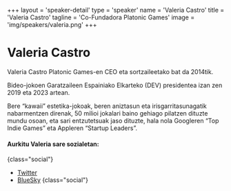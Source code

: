 +++
layout = 'speaker-detail'
type = 'speaker'
name = 'Valeria Castro'
title = 'Valeria Castro'
tagline = 'Co-Fundadora Platonic Games'
image = 'img/speakers/valeria.png'
+++

# Valeria Castro
Valeria Castro Platonic Games-en CEO eta sortzaileetako bat da 2014tik.  

Bideo-jokoen Garatzaileen Espainiako Elkarteko (DEV) presidentea izan zen 2019 eta 2023 artean.  

Bere “kawaii” estetika-jokoak, beren aniztasun eta irisgarritasunagatik nabarmentzen direnak, 50 milioi jokalari baino gehiago pilatzen dituzte mundu osoan, eta sari entzutetsuak jaso dituzte, hala nola Googleren “Top Indie Games” eta Appleren “Startup Leaders”.

#### Aurkitu Valeria sare sozialetan:

{class="social"}

- [Twitter](https://x.com/Noval33t)
- [BlueSky](https://bsky.app/profile/Noval33t.bsky.social)
  {class="social"}